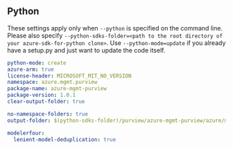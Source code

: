 ## Python

These settings apply only when `--python` is specified on the command line.
Please also specify `--python-sdks-folder=<path to the root directory of your azure-sdk-for-python clone>`.
Use `--python-mode=update` if you already have a setup.py and just want to update the code itself.

``` yaml $(python)
python-mode: create
azure-arm: true
license-header: MICROSOFT_MIT_NO_VERSION
namespace: azure.mgmt.purview
package-name: azure-mgmt-purview
package-version: 1.0.1
clear-output-folder: true
```
``` yaml $(python)
no-namespace-folders: true
output-folder: $(python-sdks-folder)/purview/azure-mgmt-purview/azure/mgmt/purview
```


``` yaml $(python)
modelerfour:
  lenient-model-deduplication: true
```
